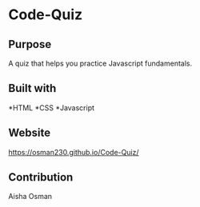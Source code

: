 # Code-Quiz


## Purpose
A quiz that helps you practice Javascript fundamentals.

## Built with
*HTML
*CSS
*Javascript

## Website
https://osman230.github.io/Code-Quiz/



## Contribution

Aisha Osman

